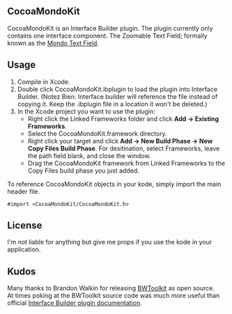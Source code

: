 CocoaMondoKit
-------------

CocoaMondoKit is an Interface Builder plugin. The plugin currently only 
contains one interface  component. The Zoomable Text Field; formally 
known as the [Mondo Text Field][1].


Usage
-----

 1. Compile in Xcode.
 2. Double click CocoaMondoKit.ibplugin to load the plugin into 
Interface Builder. (Notez Bien: Interface builder will reference 
the file instead of copying it.  Keep the .ibplugin file in a 
location it won't be deleted.)
 3. In the Xcode project you want to use the plugin:
    *  Right click the Linked Frameworks folder and click **Add -> Existing Frameworks**.  
    *  Select the CocoaMondoKit.framework directory.
    *  Right click your target and click 
**Add -> New Build Phase -> New Copy Files Build Phase**.  For desitination, 
select Frameworks, leave the path field blank, and close the window.
    *  Drag the CocoaMondoKit framework from Linked Frameworks to the Copy 
Files build phase you just added.

To reference CocoaMondoKit objects in your kode, simply import the main header file.

    #import <CocoaMondoKit/CocoaMondoKit.h>

License
------
I'm not liable for anything but give me props if you use the kode in your application.   

Kudos
-----
Many thanks to Brandon Walkin for releasing [BWToolkit][2] as open source.  
At times poking at the BWToolkit source code was much more useful than 
official [Interface Builder plugin documentation][3].


  [1]: http://sunflower.coleharbour.ca/cocoamondo/2008/12/the-mondotextfield-a-formal-introduction/
  [2]: http://www.brandonwalkin.com/bwtoolkit/
  [3]: http://developer.apple.com/mac/library/documentation/DeveloperTools/Conceptual/IBPlugInGuide/Introduction/Introduction.html

